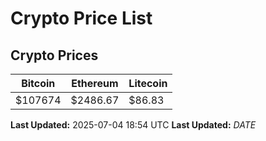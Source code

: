 # Crypto Price List

## Crypto Prices
| Bitcoin | Ethereum | Litecoin |
| ------- | -------- | -------- |
| $107674 | $2486.67 | $86.83 |
**Last Updated:** 2025-07-04 18:54 UTC
**Last Updated:** $DATE$

